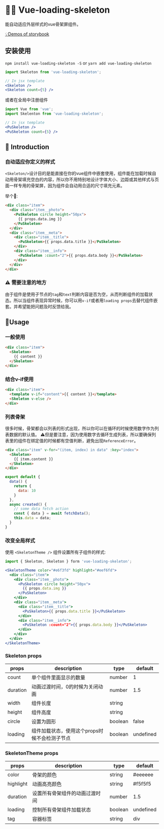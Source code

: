# 💅🏻 Vue-loading-skeleton

能自动适应外层样式的vue骨架屏组件。

[💡Demos of storybook](https://kitwon.github.io/vue-loading-skeleton/)

## 安装使用
`npm install vue-loading-skeleton -S`
or
`yarn add vue-loading-skeleton`

```jsx
import Skeleton from 'vue-loading-skeleton';

// In jsx template
<Skeleton />
<Skeleton count={5} />
```

或者在全局中注册组件

```jsx
import Vue from 'vue';
import Skelenton from 'vue-loading-skeleton';

// In jsx template
<PuSkeleton />
<PuSkeleton count={5} />
```

## 🌈 Introduction

### 自动适应你定义的样式
`<Skeleton/>`设计目的是能直接在你的vue组件中嵌套使用，组件能在加载时候自动用骨架填充空白的内容，所以你不用特别地设计字体大小、边距或其他样式与页面一样专用的骨架屏，因为组件会自动用合适的尺寸填充元素。

举个🌰:
```html
<div class="item">
  <div class="item__photo">
    <PuSkeleton circle height="50px">
      {{ props.data.img }}
    </PuSkeleton>
  </div>
  <div class="item__meta">
    <div class="item__title">
      <PuSkeleton>{{ props.data.title }}</PuSkeleton>
    </div>
    <div class="item__info">
      <PuSkeleton :count="2">{{ props.data.body }}</PuSkeleton>
    </div>
  </div>
</div>
```

### ⚠️ 需要注意的地方
由于组件是使用子节点的`tag`和`text`判断内容是否为空，从而判断组件的加载状态。所以当组件表现异常时候，你可以用`v-if`或者用`loading props`去替代组件嵌套。并希望能把问题及时反馈给我。

## 📔Usage

### 一般使用
```html
<div class="item">
  <Skeleton>
    {{ content }}
  </Skeleton>
</div>
```

### 结合v-if使用
```html
<div class="item">
  <template v-if="content">{{ content }}</template>
  <Skeleton v-else />
</div>
```

### 列表骨架
很多时候，骨架都会以列表的形式出现，所以你可以在循环的时候使用数字作为列表数据的默认值。
️⚠️但是要注意，因为使用数字去循环生成列表，所以要确保列表里的组件在绑定值的时候都有空值判断，避免出现`ReferenceError`。

```html
<div class="item" v-for="(item, index) in data" :key="index">
  <Skeleton>
    {{ item.content }}
  </Skeleton>
</div>
```

```javascript
export default {
  data() {
    return {
      data: 10
    }
  },
  async created() {
    // some data fetch action
    const { data } = await fetchData();
    this.data = data;
  }
}
```

### 改变全局样式
使用 `<SkeletonTheme />` 组件设置所有子组件的样式:

```jsx
import { Skeleton, Skeleton } form 'vue-loading-skeleton';

<SkeletonTheme color="#e6f3fd" highlight="#eef6fd">
  <div class="item">
    <div class="item__photo">
      <PuSkeleton circle height="50px">
        {{ props.data.img }}
      </PuSkeleton>
    </div>
    <div class="item__meta">
      <div class="item__title">
        <PuSkeleton>{{ props.data.title }}</PuSkeleton>
      </div>
      <div class="item__info">
        <PuSkeleton :count="2">{{ props.data.body }}</PuSkeleton>
      </div>
    </div>
  </div>
</SkeletonTheme>
```

### Skeleton props
| props    | description                                   | type    | default   |
| -------- | --------------------------------------------- | ------- | --------- |
| count    | 单个组件里面显示的数量                        | number  | 1         |
| duration | 动画过渡时间，0的时候为关闭动画               | number  | 1.5       |
| width    | 组件长度                                      | string  |           |
| height   | 组件高度                                      | string  |           |
| circle   | 设置为圆形                                    | boolean | false     |
| loading  | 组件加载状态，使用这个props时候不会检测子节点 | boolean | undefined |

### SkeletonTheme props
| props     | description                    | type    | default   |
| --------- | ------------------------------ | ------- | --------- |
| color     | 骨架的颜色                     | string  | #eeeeee   |
| highlight | 动画高亮颜色                   | string  | #f5f5f5   |
| duration  | 设置所有骨架组件的动画过渡时间 | number  | 1.5       |
| loading   | 控制所有骨架组件加载状态       | boolean | undefined |
| tag       | 容器标签                       | string  | div       |
